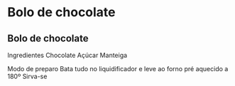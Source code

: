 Bolo de chocolate
============
Bolo de chocolate
------------

Ingredientes
Chocolate
Açúcar
Manteiga

Modo de preparo
Bata tudo no liquidificador e leve ao forno pré aquecido a 180º
Sirva-se
